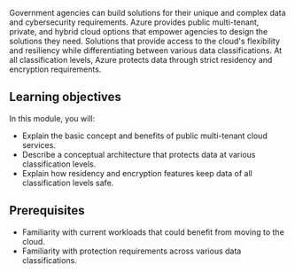 Government agencies can build solutions for their unique and complex data and cybersecurity requirements. Azure provides public multi-tenant, private, and hybrid cloud options that empower agencies to design the solutions they need. Solutions that provide access to the cloud's flexibility and resiliency while differentiating between various data classifications. At all classification levels, Azure protects data through strict residency and encryption requirements.

## Learning objectives

In this module, you will:

* Explain the basic concept and benefits of public multi-tenant cloud services.
* Describe a conceptual architecture that protects data at various classification levels.
* Explain how residency and encryption features keep data of all classification levels safe.

## Prerequisites

* Familiarity with current workloads that could benefit from moving to the cloud.
* Familiarity with protection requirements across various data classifications.

